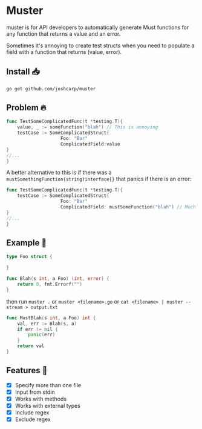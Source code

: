 # Muster

muster is for API developers to automatically generate Must functions for any function that returns a value and an error.

Sometimes it's annoying to create test structs when you need to populate a field with a function that returns (value, error).

## Install 📥

```bash
go get github.com/joshcarp/muster
```

## Problem 🔥
```go
func TestSomeComplicatedFunc(t *testing.T){
	value, _ := someFunction("blah") // This is annoying
	testCase := SomeComplicatedStruct{
                    Foo: "Bar"
                    ComplicatedField:value
}
//...
}
```

A better alternative to this is if there was a `mustSomethingFunction(string)interface{}` that panics if there is an error:

```go
func TestSomeComplicatedFunc(t *testing.T){
	testCase := SomeComplicatedStruct{
                    Foo: "Bar"
                    ComplicatedField: mustSomeFunction("blah") // Much cleaner
}
//...
}
```


## Example 🔧
```go
type Foo struct {

}

func Blah(s int, a Foo) (int, error) {
    return 0, fmt.Errorf("")
}

```

then run `muster .` or `muster <filename>.go` or `cat <filename> | muster --stream > output.txt` 
```go
func MustBlah(s int, a Foo) int {
    val, err := Blah(s, a)
    if err != nil {
        panic(err)
    }
    return val
}
```

## Features 💯
- [x] Specify more than one file
- [x] Input from stdin
- [x] Works with methods
- [x] Works with external types
- [x] Include regex
- [x] Exclude regex
